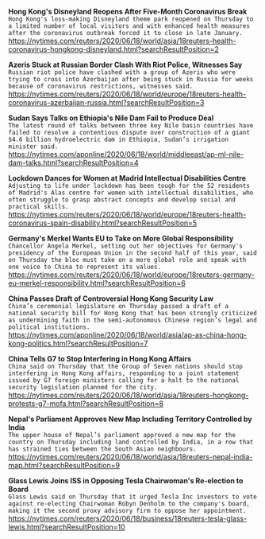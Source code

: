 **Hong Kong's Disneyland Reopens After Five-Month Coronavirus Break**\
`Hong Kong's loss-making Disneyland theme park reopened on Thursday to a limited number of local visitors and with enhanced health measures after the coronavirus outbreak forced it to close in late January.`\
https://nytimes.com/reuters/2020/06/18/world/asia/18reuters-health-coronavirus-hongkong-disneyland.html?searchResultPosition=2

**Azeris Stuck at Russian Border Clash With Riot Police, Witnesses Say**\
`Russian riot police have clashed with a group of Azeris who were trying to cross into Azerbaijan after being stuck in Russia for weeks because of coronavirus restrictions, witnesses said.`\
https://nytimes.com/reuters/2020/06/18/world/europe/18reuters-health-coronavirus-azerbaijan-russia.html?searchResultPosition=3

**Sudan Says Talks on Ethiopia's Nile Dam Fail to Produce Deal**\
`The latest round of talks between three key Nile basin countries have failed to resolve a contentious dispute over construction of a giant $4.6 billion hydroelectric dam in Ethiopia, Sudan’s irrigation minister said.`\
https://nytimes.com/aponline/2020/06/18/world/middleeast/ap-ml-nile-dam-talks.html?searchResultPosition=4

**Lockdown Dances for Women at Madrid Intellectual Disabilities Centre**\
`Adjusting to life under lockdown has been tough for the 52 residents of Madrid's Alas centre for women with intellectual disabilities, who often struggle to grasp abstract concepts and develop social and practical skills. `\
https://nytimes.com/reuters/2020/06/18/world/europe/18reuters-health-coronavirus-spain-disability.html?searchResultPosition=5

**Germany's Merkel Wants EU to Take on More Global Responsibility**\
`Chancellor Angela Merkel, setting out her objectives for Germany's presidency of the European Union in the second half of this year, said on Thursday the bloc must take on a more global role and speak with one voice to China to represent its values.`\
https://nytimes.com/reuters/2020/06/18/world/europe/18reuters-germany-eu-merkel-responsibility.html?searchResultPosition=6

**China Passes Draft of Controversial Hong Kong Security Law**\
`China’s ceremonial legislature on Thursday passed a draft of a national security bill for Hong Kong that has been strongly criticized as undermining faith in the semi-autonomous Chinese region’s legal and political institutions. `\
https://nytimes.com/aponline/2020/06/18/world/asia/ap-as-china-hong-kong-politics.html?searchResultPosition=7

**China Tells G7 to Stop Interfering in Hong Kong Affairs**\
`China said on Thursday that the Group of Seven nations should stop interfering in Hong Kong affairs, responding to a joint statement issued by G7 foreign ministers calling for a halt to the national security legislation planned for the city.`\
https://nytimes.com/reuters/2020/06/18/world/asia/18reuters-hongkong-protests-g7-mofa.html?searchResultPosition=8

**Nepal's Parliament Approves New Map Including Territory Controlled by India**\
`The upper house of Nepal’s parliament approved a new map for the country on Thursday including land controlled by India, in a row that has strained ties between the South Asian neighbours.`\
https://nytimes.com/reuters/2020/06/18/world/asia/18reuters-nepal-india-map.html?searchResultPosition=9

**Glass Lewis Joins ISS in Opposing Tesla Chairwoman's Re-election to Board**\
`Glass Lewis said on Thursday that it urged Tesla Inc investors to vote against re-electing Chairwoman Robyn Denholm to the company's board, making it the second proxy advisory firm to oppose her appointment.`\
https://nytimes.com/reuters/2020/06/18/business/18reuters-tesla-glass-lewis.html?searchResultPosition=10

